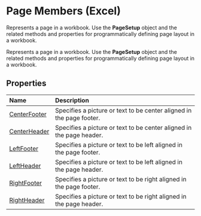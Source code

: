 
# Page Members (Excel)
Represents a page in a workbook. Use the  **PageSetup** object and the related methods and properties for programmatically defining page layout in a workbook.

Represents a page in a workbook. Use the  **PageSetup** object and the related methods and properties for programmatically defining page layout in a workbook.


## Properties



|**Name**|**Description**|
|:-----|:-----|
|[CenterFooter](b8fc6bc5-9cf3-3b47-5d9f-9ade28c2d775.md)|Specifies a picture or text to be center aligned in the page footer.|
|[CenterHeader](e8f9ab4e-4f25-0378-0959-97a8cfefc7b6.md)|Specifies a picture or text to be center aligned in the page header.|
|[LeftFooter](ec88bfe1-039e-7d8d-43c3-d8b1771f7f36.md)|Specifies a picture or text to be left aligned in the page footer.|
|[LeftHeader](445461f8-e804-2070-e484-88337aca3407.md)|Specifies a picture or text to be left aligned in the page header.|
|[RightFooter](457fb633-d748-bfc4-9188-87b0a46209dc.md)|Specifies a picture or text to be right aligned in the page footer.|
|[RightHeader](a84bc345-b8ee-0d8a-8009-d7f6edef1db6.md)|Specifies a picture or text to be right aligned in the page header.|
